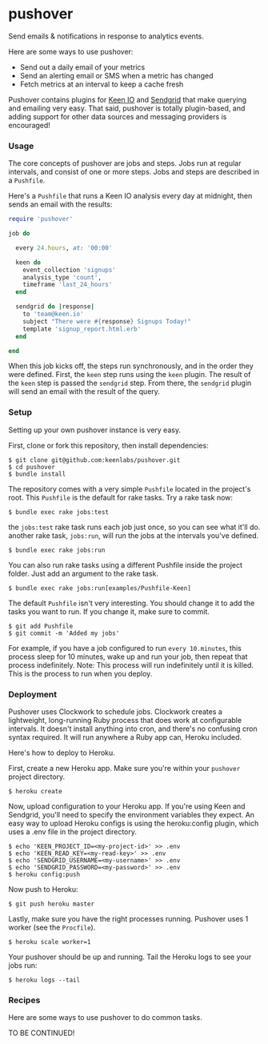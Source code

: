 # pushover

Send emails & notifications in response to analytics events.

Here are some ways to use pushover:

+ Send out a daily email of your metrics
+ Send an alerting email or SMS when a metric has changed
+ Fetch metrics at an interval to keep a cache fresh

Pushover contains plugins for [Keen IO](https://keen.io) and [Sendgrid](https://sendgrid.com) that make querying and emailing very easy.
That said, pushover is totally plugin-based, and adding support for other data sources and messaging providers is encouraged!

### Usage

The core concepts of pushover are jobs and steps. Jobs run at regular intervals, and consist of one or more steps.
Jobs and steps are described in a `Pushfile`.

Here's a `Pushfile` that runs a Keen IO analysis every day at midnight, then sends an email with the results:

``` ruby
require 'pushover'

job do

  every 24.hours, at: '00:00'

  keen do
    event_collection 'signups'
    analysis_type 'count',
    timeframe 'last_24_hours'
  end

  sendgrid do |response|
    to 'team@keen.io'
    subject "There were #{response} Signups Today!"
    template 'signup_report.html.erb'
  end

end
```

When this job kicks off, the steps run synchronously, and in the order they were defined.
First, the `keen` step runs using the `keen` plugin.
The result of the `keen` step is passed the `sendgrid` step. From there, the `sendgrid` plugin
will send an email with the result of the query.

### Setup

Setting up your own pushover instance is very easy.

First, clone or fork this repository, then install dependencies:

``` shell
$ git clone git@github.com:keenlabs/pushover.git
$ cd pushover
$ bundle install
```

The repository comes with a very simple `Pushfile` located in the project's root. This `Pushfile` is the
default for rake tasks. Try a rake task now:

``` shell
$ bundle exec rake jobs:test
```

the `jobs:test` rake task runs each job just once, so you can see what it'll do. another rake task, `jobs:run`,
will run the jobs at the intervals you've defined.

``` shell
$ bundle exec rake jobs:run
```

You can also run rake tasks using a different Pushfile inside the project folder. Just add an argument to the rake task.

``` shell
$ bundle exec rake jobs:run[examples/Pushfile-Keen]
```

The default `Pushfile` isn't very interesting. You should change it to add the tasks you want to run. If you change it,
make sure to commit.

``` shell
$ git add Pushfile
$ git commit -m 'Added my jobs'
```

For example, if you have a job configured to run `every 10.minutes`, this process sleep for 10 minutes, wake up
and run your job, then repeat that process indefinitely.
Note: This process will run indefinitely until it is killed. This is the process to run when you deploy.

### Deployment

Pushover uses Clockwork to schedule jobs. Clockwork creates a lightweight, long-running
Ruby process that does work at configurable intervals. It doesn't install anything into cron,
and there's no confusing cron syntax required. It will run anywhere a Ruby app can, Heroku included.

Here's how to deploy to Heroku.

First, create a new Heroku app. Make sure you're within your `pushover` project directory.

``` shelll
$ heroku create
```

Now, upload configuration to your Heroku app. If you're using Keen and Sendgrid, you'll need to specify
the environment variables they expect. An easy way to upload Heroku configs is using the heroku:config plugin,
which uses a .env file in the project directory.

``` shell
$ echo 'KEEN_PROJECT_ID=<my-project-id>' >> .env
$ echo 'KEEN_READ_KEY=<my-read-key>' >> .env
$ echo 'SENDGRID_USERNAME=<my-username>' >> .env
$ echo 'SENDGRID_PASSWORD=<my-password>' >> .env
$ heroku config:push
```

Now push to Heroku:

```
$ git push heroku master
```

Lastly, make sure you have the right processes running. Pushover uses 1 worker (see the `Procfile`).

``` shell
$ heroku scale worker=1
```

Your pushover should be up and running. Tail the Heroku logs to see your jobs run:

``` shell
$ heroku logs --tail
```

### Recipes

Here are some ways to use pushover to do common tasks.

TO BE CONTINUED!
